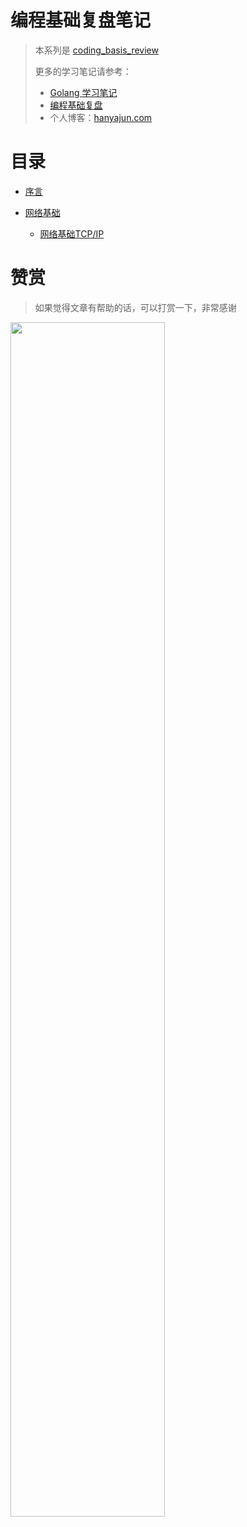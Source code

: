 # 编程基础复盘笔记

> 本系列是 [coding_basis_review](https://hanyajun.com/coding_basis_review/)
>
> 更多的学习笔记请参考：
> - [Golang 学习笔记](https://hanyajun.com/golang-notes/)
> - [编程基础复盘](https://hanyajun.com/coding_basis_review/)
> - 个人博客：[hanyajun.com](https://hanyajun.com/)


# 目录

* [序言](README.md)

* [网络基础]()
    * [网络基础TCP/IP](network/TCP_IP.md)


# 赞赏

> 如果觉得文章有帮助的话，可以打赏一下，非常感谢

<img src="http://cdn.hanyajun.com/wepay_alipay.png" width="70%"/>
